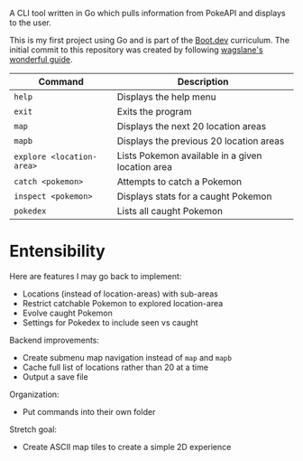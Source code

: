 A CLI tool written in Go which pulls information from PokeAPI and displays to the user. 

This is my first project using Go and is part of the [Boot.dev](https://www.boot.dev/assignments/dff17f87-1ce8-43ce-a43b-2cb611ce76f1) curriculum. The initial commit to this repository was created by following [wagslane's wonderful guide](https://www.youtube.com/watch?v=8yrmAGcCnKg).

| Command | Description |
|---------|-------------|
|`help`| Displays the help menu|
|`exit`| Exits the program|
|`map` | Displays the next 20 location areas |
|`mapb`| Displays the previous 20 location areas |
|`explore <location-area>`| Lists Pokemon available in a given location area|
|`catch <pokemon>`| Attempts to catch a Pokemon |
|`inspect <pokemon>`| Displays stats for a caught Pokemon|
|`pokedex`| Lists all caught Pokemon|

# Entensibility 
Here are features I may go back to implement: 
- Locations (instead of location-areas) with sub-areas
- Restrict catchable Pokemon to explored location-area
- Evolve caught Pokemon
- Settings for Pokedex to include seen vs caught

Backend improvements:
- Create submenu map navigation instead of `map` and `mapb`
- Cache full list of locations rather than 20 at a time
- Output a save file

Organization:
- Put commands into their own folder

Stretch goal: 
- Create ASCII map tiles to create a simple 2D experience
